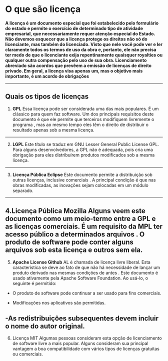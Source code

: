 # O que são licença

__A licença é um documento especial que foi estabelecido pelo formulário do estado e permite o exercício de determinado tipo de atividade empresarial, que necessariamente requer atenção especial do Estado. Não devemos esquecer que a licença protege os direitos não só do licenciante, mas também do licenciado. Visto que nele você pode ver e ler claramente todos os termos de uso da obra e, portanto, ele não precisa ter medo de que o licenciante exija repentinamente quaisquer royalties ou qualquer outra compensação pelo uso de sua obra. Licenciamento abreviado são acordos que prevêem a emissão de licenças de direito privado. Em geral, a licença visa apenas um, mas o objetivo mais importante, é um acordo de obrigações__

---
## Quais os tipos de licenças 

1. __GPL__
Essa licença pode ser considerada uma das mais populares. É um clássico para quem faz software. Um dos principais requisitos deste documento é que ele permite que terceiros modifiquem livremente o programa , mas ao mesmo tempo eles têm o direito de distribuir o resultado apenas sob a mesma licença.
---
2. __LGPL__
Este título se traduz em GNU Lesser General Public License GPL. Para alguns desenvolvedores, a GPL não é adequada, pois cria uma obrigação para eles distribuírem produtos modificados sob a mesma licença.
---
3. __Licença Pública Eclipse__
Este documento permite a distribuição sob outras licenças, inclusive comerciais . A principal condição é que nas obras modificadas, as inovações sejam colocadas em um módulo separado.
---
4.__Licença Pública Mozilla__
Alguns veem este documento como um meio-termo entre a GPL e as licenças comerciais. É um requisito da MPL
ter acesso público a determinados arquivos . O produto de software pode conter alguns arquivos sob esta licença e outros sem ela.
---
5. __Apache License Github__
AL é chamada de licença livre liberal. Esta característica se deve ao fato de que não
há necessidade de lançar um produto derivado nas mesmas condições de antes . Este documento é usado ativamente pela Apache Software Foundation. Ao usá-lo, o seguinte é permitido:

- O produto de software pode continuar a ser usado para fins comerciais.

- Modificações nos aplicativos são permitidas.

-As redistribuições subsequentes devem incluir o nome do autor original. 
---
6. Licença MIT
Algumas pessoas consideram esta opção de licenciamento de software livre a mais popular. Alguns consideram sua principal vantagem a boa compatibilidade com vários tipos de licenças gratuitas ou comerciais. 
